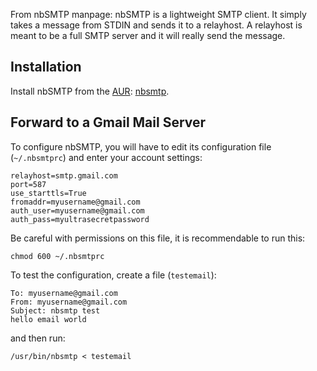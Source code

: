 From nbSMTP manpage: nbSMTP is a lightweight SMTP client. It simply takes a message from STDIN and sends it to a relayhost. A relayhost is meant to be a full SMTP server and it will really send the message.

## Installation

Install nbSMTP from the [AUR](/index.php/AUR "AUR"): [nbsmtp](https://aur.archlinux.org/packages/nbsmtp/).

## Forward to a Gmail Mail Server

To configure nbSMTP, you will have to edit its configuration file (`~/.nbsmtprc`) and enter your account settings:

```
relayhost=smtp.gmail.com
port=587
use_starttls=True
fromaddr=myusername@gmail.com
auth_user=myusername@gmail.com
auth_pass=myultrasecretpassword

```

Be careful with permissions on this file, it is recommendable to run this:

```
chmod 600 ~/.nbsmtprc

```

To test the configuration, create a file (`testemail`):

```
To: myusername@gmail.com
From: myusername@gmail.com
Subject: nbsmtp test
hello email world

```

and then run:

```
/usr/bin/nbsmtp < testemail

```